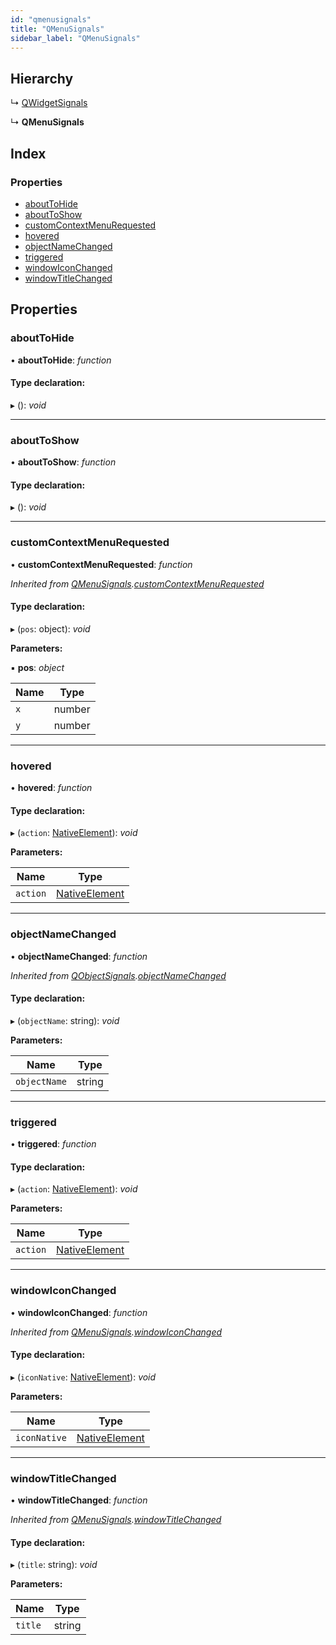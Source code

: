 ```yaml
---
id: "qmenusignals"
title: "QMenuSignals"
sidebar_label: "QMenuSignals"
---
```


## Hierarchy

  ↳ [QWidgetSignals](qwidgetsignals.md)

  ↳ **QMenuSignals**

## Index

### Properties

* [aboutToHide](qmenusignals.md#abouttohide)
* [aboutToShow](qmenusignals.md#abouttoshow)
* [customContextMenuRequested](qmenusignals.md#customcontextmenurequested)
* [hovered](qmenusignals.md#hovered)
* [objectNameChanged](qmenusignals.md#objectnamechanged)
* [triggered](qmenusignals.md#triggered)
* [windowIconChanged](qmenusignals.md#windowiconchanged)
* [windowTitleChanged](qmenusignals.md#windowtitlechanged)

## Properties

###  aboutToHide

• **aboutToHide**: *function*

#### Type declaration:

▸ (): *void*

___

###  aboutToShow

• **aboutToShow**: *function*

#### Type declaration:

▸ (): *void*

___

###  customContextMenuRequested

• **customContextMenuRequested**: *function*

*Inherited from [QMenuSignals](qmenusignals.md).[customContextMenuRequested](qmenusignals.md#customcontextmenurequested)*

#### Type declaration:

▸ (`pos`: object): *void*

**Parameters:**

▪ **pos**: *object*

Name | Type |
------ | ------ |
`x` | number |
`y` | number |

___

###  hovered

• **hovered**: *function*

#### Type declaration:

▸ (`action`: [NativeElement](../globals.md#nativeelement)): *void*

**Parameters:**

Name | Type |
------ | ------ |
`action` | [NativeElement](../globals.md#nativeelement) |

___

###  objectNameChanged

• **objectNameChanged**: *function*

*Inherited from [QObjectSignals](qobjectsignals.md).[objectNameChanged](qobjectsignals.md#objectnamechanged)*

#### Type declaration:

▸ (`objectName`: string): *void*

**Parameters:**

Name | Type |
------ | ------ |
`objectName` | string |

___

###  triggered

• **triggered**: *function*

#### Type declaration:

▸ (`action`: [NativeElement](../globals.md#nativeelement)): *void*

**Parameters:**

Name | Type |
------ | ------ |
`action` | [NativeElement](../globals.md#nativeelement) |

___

###  windowIconChanged

• **windowIconChanged**: *function*

*Inherited from [QMenuSignals](qmenusignals.md).[windowIconChanged](qmenusignals.md#windowiconchanged)*

#### Type declaration:

▸ (`iconNative`: [NativeElement](../globals.md#nativeelement)): *void*

**Parameters:**

Name | Type |
------ | ------ |
`iconNative` | [NativeElement](../globals.md#nativeelement) |

___

###  windowTitleChanged

• **windowTitleChanged**: *function*

*Inherited from [QMenuSignals](qmenusignals.md).[windowTitleChanged](qmenusignals.md#windowtitlechanged)*

#### Type declaration:

▸ (`title`: string): *void*

**Parameters:**

Name | Type |
------ | ------ |
`title` | string |
